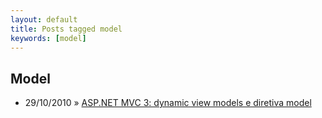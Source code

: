 ```yaml
---
layout: default
title: Posts tagged model
keywords: [model]
---
```

<h2 class="category">Model</h2>
<ul class="posts">
<li>
<p>
<span class="date">29/10/2010</span> &raquo;
<a href="/blog/asp-net-mvc-3-dynamic-view-models-e-diretiva-model">ASP.NET MVC 3: dynamic view models e diretiva model</a>
</p>
</li>
</ul>
